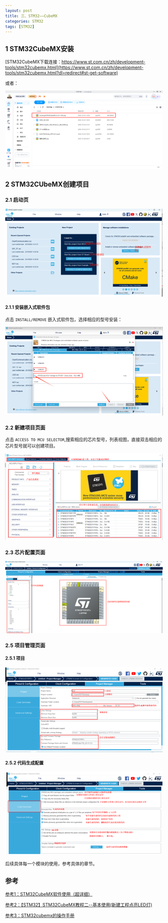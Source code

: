 ```yaml
---
layout: post
title: 三、STM32——CubeMX
categories: STM32
tags: [STM32]
---
```


## 1 STM32CubeMX安装

[STM32CubeMX下载连接：https://www.st.com.cn/zh/development-tools/stm32cubemx.html](https://www.st.com.cn/zh/development-tools/stm32cubemx.html?dl=redirect#st-get-software)

或者：

![alt text](/assets/ST/03_STM32CubeMX/image/image.png)

## 2 STM32CUbeMX创建项目

### 2.1 启动页

![alt text](/assets/ST/03_STM32CubeMX/image/image-1.png)

#### 2.1.1 安装嵌入式软件包

点击 `INSTALL/REMOVE` 嵌入式软件包，选择相应的型号安装：

![alt text](/assets/ST/03_STM32CubeMX/image/image-2.png)

### 2.2 新建项目页面

点击 `ACCESS TO MCU SELECTOR`,搜索相应的芯片型号，列表视图，直接双击相应的芯片型号就可以创建项目。

![alt text](/assets/ST/03_STM32CubeMX/image/image-3.png)

### 2.3 芯片配置页面

![alt text](/assets/ST/03_STM32CubeMX/image/image-4.png)

### 2.5 项目管理页面

#### 2.5.1 项目

![alt text](/assets/ST/03_STM32CubeMX/image/image-5.png)

#### 2.5.2 代码生成配置

![alt text](/assets/ST/03_STM32CubeMX/image/image-6.png)

后续具体每一个模块的使用，参考具体的章节。

## 参考

[参考1：STM32CubeMX软件使用（超详细）](https://blog.csdn.net/qq_33738357/article/details/138674328)

[参考2：【STM32】STM32CubeMX教程二--基本使用(新建工程点亮LED灯)](https://blog.csdn.net/as480133937/article/details/98947162)

[参考3：STM32cubemx的操作手册](https://blog.csdn.net/Klusfsc/article/details/138416247)
